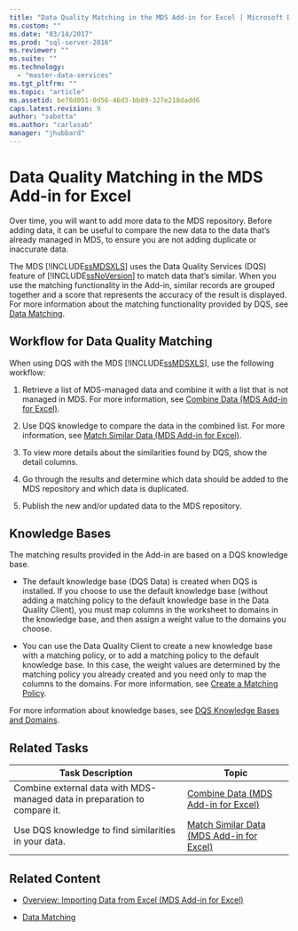 ```yaml
---
title: "Data Quality Matching in the MDS Add-in for Excel | Microsoft Docs"
ms.custom: ""
ms.date: "03/14/2017"
ms.prod: "sql-server-2016"
ms.reviewer: ""
ms.suite: ""
ms.technology: 
  - "master-data-services"
ms.tgt_pltfrm: ""
ms.topic: "article"
ms.assetid: be78d051-0d56-46d3-bb89-327e218dadd6
caps.latest.revision: 9
author: "sabotta"
ms.author: "carlasab"
manager: "jhubbard"
---
```

# Data Quality Matching in the MDS Add-in for Excel
  Over time, you will want to add more data to the MDS repository. Before adding data, it can be useful to compare the new data to the data that’s already managed in MDS, to ensure you are not adding duplicate or inaccurate data.  
  
 The MDS [!INCLUDE[ssMDSXLS](../../includes/ssmdsxls-md.md)] uses the Data Quality Services (DQS) feature of [!INCLUDE[ssNoVersion](../../includes/ssnoversion-md.md)] to match data that’s similar. When you use the matching functionality in the Add-in, similar records are grouped together and a score that represents the accuracy of the result is displayed. For more information about the matching functionality provided by DQS, see [Data Matching](../../data-quality-services/data-matching.md).  
  
## Workflow for Data Quality Matching  
 When using DQS with the MDS [!INCLUDE[ssMDSXLS](../../includes/ssmdsxls-md.md)], use the following workflow:  
  
1.  Retrieve a list of MDS-managed data and combine it with a list that is not managed in MDS. For more information, see [Combine Data &#40;MDS Add-in for Excel&#41;](../../master-data-services/microsoft-excel-add-in/combine-data-mds-add-in-for-excel.md).  
  
2.  Use DQS knowledge to compare the data in the combined list. For more information, see [Match Similar Data &#40;MDS Add-in for Excel&#41;](../../master-data-services/microsoft-excel-add-in/match-similar-data-mds-add-in-for-excel.md).  
  
3.  To view more details about the similarities found by DQS, show the detail columns.  
  
4.  Go through the results and determine which data should be added to the MDS repository and which data is duplicated.  
  
5.  Publish the new and/or updated data to the MDS repository.  
  
## Knowledge Bases  
 The matching results provided in the Add-in are based on a DQS knowledge base.  
  
-   The default knowledge base (DQS Data) is created when DQS is installed. If you choose to use the default knowledge base (without adding a matching policy to the default knowledge base in the Data Quality Client), you must map columns in the worksheet to domains in the knowledge base, and then assign a weight value to the domains you choose.  
  
-   You can use the Data Quality Client to create a new knowledge base with a matching policy, or to add a matching policy to the default knowledge base. In this case, the weight values are determined by the matching policy you already created and you need only to map the columns to the domains. For more information, see [Create a Matching Policy](../../data-quality-services/create-a-matching-policy.md).  
  
 For more information about knowledge bases, see [DQS Knowledge Bases and Domains](../../data-quality-services/dqs-knowledge-bases-and-domains.md).  
  
## Related Tasks  
  
|Task Description|Topic|  
|----------------------|-----------|  
|Combine external data with MDS-managed data in preparation to compare it.|[Combine Data &#40;MDS Add-in for Excel&#41;](../../master-data-services/microsoft-excel-add-in/combine-data-mds-add-in-for-excel.md)|  
|Use DQS knowledge to find similarities in your data.|[Match Similar Data &#40;MDS Add-in for Excel&#41;](../../master-data-services/microsoft-excel-add-in/match-similar-data-mds-add-in-for-excel.md)|  
  
## Related Content  
  
-   [Overview: Importing Data from Excel &#40;MDS Add-in for Excel&#41;](../../master-data-services/microsoft-excel-add-in/overview-importing-data-from-excel-mds-add-in-for-excel.md)  
  
-   [Data Matching](../../data-quality-services/data-matching.md)  
  
  